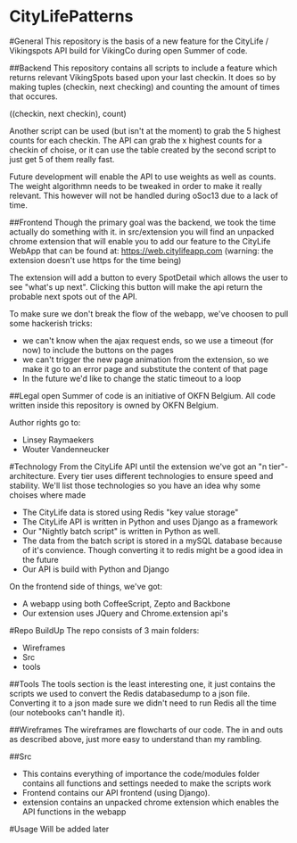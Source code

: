 CityLifePatterns
================

#General
This repository is the basis of a new feature for the CityLife / Vikingspots API build for VikingCo during open Summer of code.

##Backend
This repository contains all scripts to include a feature which returns relevant VikingSpots based upon your last checkin.
It does so by making tuples (checkin, next checking) and counting the amount of times that occures.

((checkin, next checkin), count)

Another script can be used (but isn't at the moment) to grab the 5 highest counts for each checkin.
The API can grab the x highest counts for a checkin of choise, or it can use the table created by the second script to just get 5 of them really fast.

Future development will enable the API to use weights as well as counts. The weight algorithmn needs to be tweaked in order to make it really relevant.
This however will not be handled during oSoc13 due to a lack of time.

##Frontend
Though the primary goal was the backend, we took the time actually do something with it.
in src/extension you will find an unpacked chrome extension that will enable you to add our feature to the CityLife WebApp that can be found at:
https://web.citylifeapp.com
(warning: the extension doesn't use https for the time being)

The extension will add a button to every SpotDetail which allows the user to see "what's up next". 
Clicking this button will make the api return the probable next spots out of the API.

To make sure we don't break the flow of the webapp, we've choosen to pull some hackerish tricks:
  * we can't know when the ajax request ends, so we use a timeout (for now) to include the buttons on the pages
  * we can't trigger the new page animation from the extension, so we make it go to an error page and substitute the content of that page
  * In the future we'd like to change the static timeout to a loop

##Legal
open Summer of code is an initiative of OKFN Belgium. All code written inside this repository is owned by OKFN Belgium.

Author rights go to:
 * Linsey Raymaekers
 * Wouter Vandenneucker

#Technology
From the CityLife API until the extension we've got an "n tier"-architecture.
Every tier uses different technologies to ensure speed and stability. 
We'll list those technologies so you have an idea why some choises where made

  * The CityLife data is stored using Redis "key value storage"
  * The CityLife API is written in Python and uses Django as a framework
  * Our "Nightly batch script" is written in Python as well.
  * The data from the batch script is stored in a mySQL database because of it's convience. Though converting it to redis might be a good idea in the future
  * Our API is build with Python and Django

On the frontend side of things, we've got:
  * A webapp using both CoffeeScript, Zepto and Backbone
  * Our extension uses JQuery and Chrome.extension api's

#Repo BuildUp
The repo consists of 3 main folders:
 * Wireframes
 * Src
 * tools

##Tools
The tools section is the least interesting one, it just contains the scripts we used to convert the Redis databasedump to a json file.
Converting it to a json made sure we didn't need to run Redis all the time (our notebooks can't handle it).

##Wireframes
The wireframes are flowcharts of our code. The in and outs as described above, just more easy to understand than my rambling.

##Src
  * This contains everything of importance the code/modules folder contains all functions and settings needed to make the scripts work
  * Frontend contains our API frontend (using Django). 
  * extension contains an unpacked chrome extension which enables the API functions in the webapp

#Usage
Will be added later
